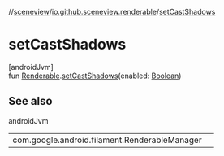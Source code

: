 //[sceneview](../../index.md)/[io.github.sceneview.renderable](index.md)/[setCastShadows](set-cast-shadows.md)

# setCastShadows

[androidJvm]\
fun [Renderable](index.md#286838466%2FClasslikes%2F-1571379623).[setCastShadows](set-cast-shadows.md)(enabled: [Boolean](https://kotlinlang.org/api/latest/jvm/stdlib/kotlin/-boolean/index.html))

## See also

androidJvm

| | |
|---|---|
| com.google.android.filament.RenderableManager |  |
